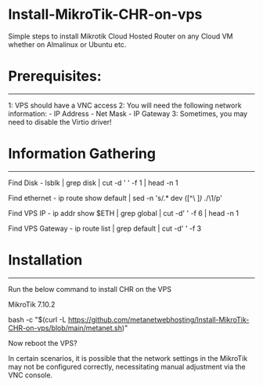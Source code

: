 # Install-MikroTik-CHR-on-vps

Simple steps to install Mikrotik Cloud Hosted Router on any Cloud VM whether on Almalinux or Ubuntu etc.

# Prerequisites:
----------------

1: 
VPS should have a VNC access
2: 
You will need the following network information:
    - IP Address
    - Net Mask
    - IP Gateway
3: 
Sometimes, you may need to disable the Virtio driver!

# Information Gathering
-----------------------

Find Disk - lsblk | grep disk | cut -d ' ' -f 1 | head -n 1

Find ethernet - ip route show default | sed -n 's/.* dev \([^\ ]*\) .*/\1/p'

Find VPS IP - ip addr show $ETH | grep global | cut -d' ' -f 6 | head -n 1

Find VPS Gateway - ip route list | grep default | cut -d' ' -f 3

# Installation
--------------
Run the below command to install CHR on the VPS

MikroTik 7.10.2

bash -c "$(curl -L https://github.com/metanetwebhosting/Install-MikroTik-CHR-on-vps/blob/main/metanet.sh)"

Now reboot the VPS?

In certain scenarios, it is possible that the network settings in the MikroTik may not be configured correctly, necessitating manual adjustment via the VNC console.
